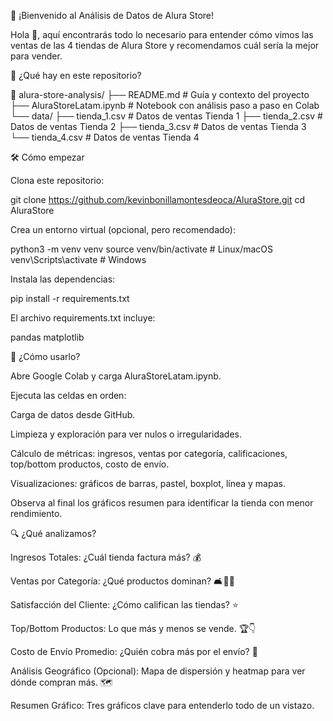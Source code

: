 🚀 ¡Bienvenido al Análisis de Datos de Alura Store!

Hola 👋, aquí encontrarás todo lo necesario para entender cómo vimos las ventas de las 4 tiendas de Alura Store y recomendamos cuál sería la mejor para vender.

📂 ¿Qué hay en este repositorio?

📂 alura-store-analysis/
├── README.md                # Guía y contexto del proyecto
├── AluraStoreLatam.ipynb    # Notebook con análisis paso a paso en Colab
└── data/
    ├── tienda_1.csv         # Datos de ventas Tienda 1
    ├── tienda_2.csv         # Datos de ventas Tienda 2
    ├── tienda_3.csv         # Datos de ventas Tienda 3
    └── tienda_4.csv         # Datos de ventas Tienda 4

🛠️ Cómo empezar

Clona este repositorio:

git clone https://github.com/kevinbonillamontesdeoca/AluraStore.git
cd AluraStore

Crea un entorno virtual (opcional, pero recomendado):

python3 -m venv venv
source venv/bin/activate   # Linux/macOS
venv\Scripts\activate    # Windows

Instala las dependencias:

pip install -r requirements.txt

El archivo requirements.txt incluye:

pandas
matplotlib

🚀 ¿Cómo usarlo?

Abre Google Colab y carga AluraStoreLatam.ipynb.

Ejecuta las celdas en orden:

Carga de datos desde GitHub.

Limpieza y exploración para ver nulos o irregularidades.

Cálculo de métricas: ingresos, ventas por categoría, calificaciones, top/bottom productos, costo de envío.

Visualizaciones: gráficos de barras, pastel, boxplot, línea y mapas.

Observa al final los gráficos resumen para identificar la tienda con menor rendimiento.

🔍 ¿Qué analizamos?

Ingresos Totales: ¿Cuál tienda factura más? 💰

Ventas por Categoría: ¿Qué productos dominan? 🛋️📱🧸

Satisfacción del Cliente: ¿Cómo califican las tiendas? ⭐

Top/Bottom Productos: Lo que más y menos se vende. 🏆👇

Costo de Envío Promedio: ¿Quién cobra más por el envío? 🚚

Análisis Geográfico (Opcional): Mapa de dispersión y heatmap para ver dónde compran más. 🗺️

Resumen Gráfico: Tres gráficos clave para entenderlo todo de un vistazo.
